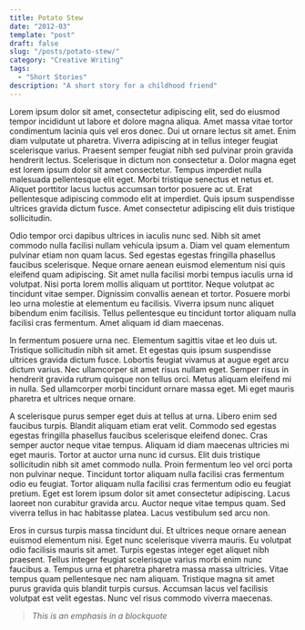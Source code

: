 ```yaml
---
title: Potato Stew
date: "2012-03"
template: "post"
draft: false
slug: "/posts/potato-stew/"
category: "Creative Writing"
tags:
  - "Short Stories"
description: "A short story for a childhood friend"
---
```


Lorem ipsum dolor sit amet, consectetur adipiscing elit, sed do eiusmod tempor incididunt ut labore et dolore magna aliqua. Amet massa vitae tortor condimentum lacinia quis vel eros donec. Dui ut ornare lectus sit amet. Enim diam vulputate ut pharetra. Viverra adipiscing at in tellus integer feugiat scelerisque varius. Praesent semper feugiat nibh sed pulvinar proin gravida hendrerit lectus. Scelerisque in dictum non consectetur a. Dolor magna eget est lorem ipsum dolor sit amet consectetur. Tempus imperdiet nulla malesuada pellentesque elit eget. Morbi tristique senectus et netus et. Aliquet porttitor lacus luctus accumsan tortor posuere ac ut. Erat pellentesque adipiscing commodo elit at imperdiet. Quis ipsum suspendisse ultrices gravida dictum fusce. Amet consectetur adipiscing elit duis tristique sollicitudin.

Odio tempor orci dapibus ultrices in iaculis nunc sed. Nibh sit amet commodo nulla facilisi nullam vehicula ipsum a. Diam vel quam elementum pulvinar etiam non quam lacus. Sed egestas egestas fringilla phasellus faucibus scelerisque. Neque ornare aenean euismod elementum nisi quis eleifend quam adipiscing. Sit amet nulla facilisi morbi tempus iaculis urna id volutpat. Nisi porta lorem mollis aliquam ut porttitor. Neque volutpat ac tincidunt vitae semper. Dignissim convallis aenean et tortor. Posuere morbi leo urna molestie at elementum eu facilisis. Viverra ipsum nunc aliquet bibendum enim facilisis. Tellus pellentesque eu tincidunt tortor aliquam nulla facilisi cras fermentum. Amet aliquam id diam maecenas.

In fermentum posuere urna nec. Elementum sagittis vitae et leo duis ut. Tristique sollicitudin nibh sit amet. Et egestas quis ipsum suspendisse ultrices gravida dictum fusce. Lobortis feugiat vivamus at augue eget arcu dictum varius. Nec ullamcorper sit amet risus nullam eget. Semper risus in hendrerit gravida rutrum quisque non tellus orci. Metus aliquam eleifend mi in nulla. Sed ullamcorper morbi tincidunt ornare massa eget. Mi eget mauris pharetra et ultrices neque ornare.

A scelerisque purus semper eget duis at tellus at urna. Libero enim sed faucibus turpis. Blandit aliquam etiam erat velit. Commodo sed egestas egestas fringilla phasellus faucibus scelerisque eleifend donec. Cras semper auctor neque vitae tempus. Aliquam id diam maecenas ultricies mi eget mauris. Tortor at auctor urna nunc id cursus. Elit duis tristique sollicitudin nibh sit amet commodo nulla. Proin fermentum leo vel orci porta non pulvinar neque. Tincidunt tortor aliquam nulla facilisi cras fermentum odio eu feugiat. Tortor aliquam nulla facilisi cras fermentum odio eu feugiat pretium. Eget est lorem ipsum dolor sit amet consectetur adipiscing. Lacus laoreet non curabitur gravida arcu. Auctor neque vitae tempus quam. Sed viverra tellus in hac habitasse platea. Lacus vestibulum sed arcu non.

Eros in cursus turpis massa tincidunt dui. Et ultrices neque ornare aenean euismod elementum nisi. Eget nunc scelerisque viverra mauris. Eu volutpat odio facilisis mauris sit amet. Turpis egestas integer eget aliquet nibh praesent. Tellus integer feugiat scelerisque varius morbi enim nunc faucibus a. Tempus urna et pharetra pharetra massa massa ultricies. Vitae tempus quam pellentesque nec nam aliquam. Tristique magna sit amet purus gravida quis blandit turpis cursus. Accumsan lacus vel facilisis volutpat est velit egestas. Nunc vel risus commodo viverra maecenas.

> *This is an emphasis in a blockquote*